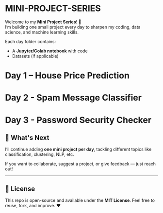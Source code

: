 # MINI-PROJECT-SERIES

Welcome to my **Mini Project Series**! 🚀  
I’m building one small project every day to sharpen my coding, data science, and machine learning skills.

Each day folder contains:
- A **Jupyter/Colab notebook** with code  
- Datasets (if applicable)  


# Day 1 – House Price Prediction  

# Day 2 - Spam Message Classifier

# Day 3 - Password Security Checker


## 🎯 What's Next

I’ll continue adding **one mini project per day**, tackling different topics like classification, clustering, NLP, etc.

If you want to collaborate, suggest a project, or give feedback — just reach out!

---

## 📜 License  
This repo is open-source and available under the **MIT License**. Feel free to reuse, fork, and improve. ❤️  

